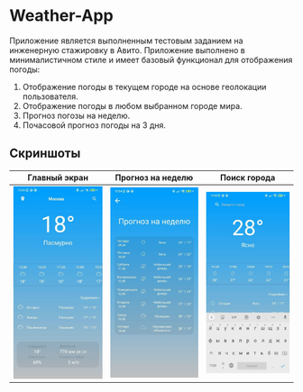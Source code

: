 # Weather-App
Приложение является выполненным тестовым заданием на инженерную стажировку в Авито.
Приложение выполнено в минималистичном стиле и имеет базовый функционал для отображения погоды:
1. Отображение погоды в текущем городе на основе геолокации пользователя.
2. Отображение погоды в любом выбранном городе мира.
3. Прогноз погозы на неделю.
4. Почасовой прогноз погоды на 3 дня.
## Скриншоты
<table>
<thead>
<tr>
<th align="center">Главный экран</th>
<th align="center">Прогноз на неделю</th>
<th align="center">Поиск города</th>
</tr>
</thead>
<tbody>
<tr>
<td> <img src="https://github.com/kodzzzima/Weather-App/blob/main/screenshots/img1.jpg" ></td>
<td> <img src="https://github.com/kodzzzima/Weather-App/blob/main/screenshots/img3.jpg"" ></td>
<td> <img src="https://github.com/kodzzzima/Weather-App/blob/main/screenshots/img4.jpg" ></td>
</tr>
<tr>
